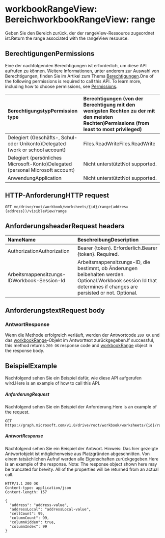 # <a name="workbookrangeview-range"></a><span data-ttu-id="87797-101">workbookRangeView: Bereich</span><span class="sxs-lookup"><span data-stu-id="87797-101">workbookRangeView: range</span></span>
<span data-ttu-id="87797-102">Geben Sie den Bereich zurück, der der rangeView-Ressource zugeordnet ist.</span><span class="sxs-lookup"><span data-stu-id="87797-102">Return the range associated with the rangeView resource.</span></span>

## <a name="permissions"></a><span data-ttu-id="87797-103">Berechtigungen</span><span class="sxs-lookup"><span data-stu-id="87797-103">Permissions</span></span>
<span data-ttu-id="87797-p101">Eine der nachfolgenden Berechtigungen ist erforderlich, um diese API aufrufen zu können. Weitere Informationen, unter anderem zur Auswahl von Berechtigungen, finden Sie im Artikel zum Thema [Berechtigungen](../../../concepts/permissions_reference.md).</span><span class="sxs-lookup"><span data-stu-id="87797-p101">One of the following permissions is required to call this API. To learn more, including how to choose permissions, see [Permissions](../../../concepts/permissions_reference.md).</span></span>


|<span data-ttu-id="87797-106">Berechtigungstyp</span><span class="sxs-lookup"><span data-stu-id="87797-106">Permission type</span></span>      | <span data-ttu-id="87797-107">Berechtigungen (von der Berechtigung mit den wenigsten Rechten zu der mit den meisten Rechten)</span><span class="sxs-lookup"><span data-stu-id="87797-107">Permissions (from least to most privileged)</span></span>              |
|:--------------------|:---------------------------------------------------------|
|<span data-ttu-id="87797-108">Delegiert (Geschäfts-, Schul- oder Unikonto)</span><span class="sxs-lookup"><span data-stu-id="87797-108">Delegated (work or school account)</span></span> | <span data-ttu-id="87797-109">Files.ReadWrite</span><span class="sxs-lookup"><span data-stu-id="87797-109">Files.ReadWrite</span></span>    |
|<span data-ttu-id="87797-110">Delegiert (persönliches Microsoft-Konto)</span><span class="sxs-lookup"><span data-stu-id="87797-110">Delegated (personal Microsoft account)</span></span> | <span data-ttu-id="87797-111">Nicht unterstützt</span><span class="sxs-lookup"><span data-stu-id="87797-111">Not supported.</span></span>    |
|<span data-ttu-id="87797-112">Anwendung</span><span class="sxs-lookup"><span data-stu-id="87797-112">Application</span></span> | <span data-ttu-id="87797-113">Nicht unterstützt</span><span class="sxs-lookup"><span data-stu-id="87797-113">Not supported.</span></span> |

## <a name="http-request"></a><span data-ttu-id="87797-114">HTTP-Anforderung</span><span class="sxs-lookup"><span data-stu-id="87797-114">HTTP request</span></span>
<!-- { "blockType": "ignored" } -->
```http
GET me/drive/root/workbook/worksheets/{id}/range(addres={address})/visibleView/range

```
## <a name="request-headers"></a><span data-ttu-id="87797-115">Anforderungsheader</span><span class="sxs-lookup"><span data-stu-id="87797-115">Request headers</span></span>
| <span data-ttu-id="87797-116">Name</span><span class="sxs-lookup"><span data-stu-id="87797-116">Name</span></span>       | <span data-ttu-id="87797-117">Beschreibung</span><span class="sxs-lookup"><span data-stu-id="87797-117">Description</span></span>|
|:---------------|:----------|
| <span data-ttu-id="87797-118">Authorization</span><span class="sxs-lookup"><span data-stu-id="87797-118">Authorization</span></span>  | <span data-ttu-id="87797-p102">Bearer {token}. Erforderlich.</span><span class="sxs-lookup"><span data-stu-id="87797-p102">Bearer {token}. Required.</span></span> |
| <span data-ttu-id="87797-121">Arbeitsmappensitzungs-ID</span><span class="sxs-lookup"><span data-stu-id="87797-121">Workbook-Session-Id</span></span>  | <span data-ttu-id="87797-p103">Arbeitsmappensitzungs-ID, die bestimmt, ob Änderungen beibehalten werden. Optional.</span><span class="sxs-lookup"><span data-stu-id="87797-p103">Workbook session Id that determines if changes are persisted or not. Optional.</span></span>|

## <a name="request-body"></a><span data-ttu-id="87797-124">Anforderungstext</span><span class="sxs-lookup"><span data-stu-id="87797-124">Request body</span></span>

### <a name="response"></a><span data-ttu-id="87797-125">Antwort</span><span class="sxs-lookup"><span data-stu-id="87797-125">Response</span></span>
<span data-ttu-id="87797-126">Wenn die Methode erfolgreich verläuft, werden der Antwortcode `200 OK` und das [workbookRange](../resources/range.md)-Objekt im Antworttext zurückgegeben.</span><span class="sxs-lookup"><span data-stu-id="87797-126">If successful, this method returns `200 OK` response code and [workbookRange](../resources/range.md) object in the response body.</span></span>

## <a name="example"></a><span data-ttu-id="87797-127">Beispiel</span><span class="sxs-lookup"><span data-stu-id="87797-127">Example</span></span>
<span data-ttu-id="87797-128">Nachfolgend sehen Sie ein Beispiel dafür, wie diese API aufgerufen wird.</span><span class="sxs-lookup"><span data-stu-id="87797-128">Here is an example of how to call this API.</span></span>
##### <a name="request"></a><span data-ttu-id="87797-129">Anforderung</span><span class="sxs-lookup"><span data-stu-id="87797-129">Request</span></span>
<span data-ttu-id="87797-130">Nachfolgend sehen Sie ein Beispiel der Anforderung.</span><span class="sxs-lookup"><span data-stu-id="87797-130">Here is an example of the request.</span></span>
<!-- {
  "blockType": "request",
  "name": "workbookrangeview_range"
}-->
```http
GET https://graph.microsoft.com/v1.0/drive/root/workbook/worksheets/{id}/range(addres='A1:Z10')/visibleView/range
```

##### <a name="response"></a><span data-ttu-id="87797-131">Antwort</span><span class="sxs-lookup"><span data-stu-id="87797-131">Response</span></span>
<span data-ttu-id="87797-p104">Nachfolgend sehen Sie ein Beispiel der Antwort. Hinweis: Das hier gezeigte Antwortobjekt ist möglicherweise aus Platzgründen abgeschnitten. Von einem tatsächlichen Aufruf werden alle Eigenschaften zurückgegeben.</span><span class="sxs-lookup"><span data-stu-id="87797-p104">Here is an example of the response. Note: The response object shown here may be truncated for brevity. All of the properties will be returned from an actual call.</span></span>
<!-- {
  "blockType": "response",
  "truncated": true,
  "@odata.type": "microsoft.graph.range"
} -->
```http
HTTP/1.1 200 OK
Content-type: application/json
Content-length: 157

{
  "address": "address-value",
  "addressLocal": "addressLocal-value",
  "cellCount": 99,
  "columnCount": 99,
  "columnHidden": true,
  "columnIndex": 99
}
```
